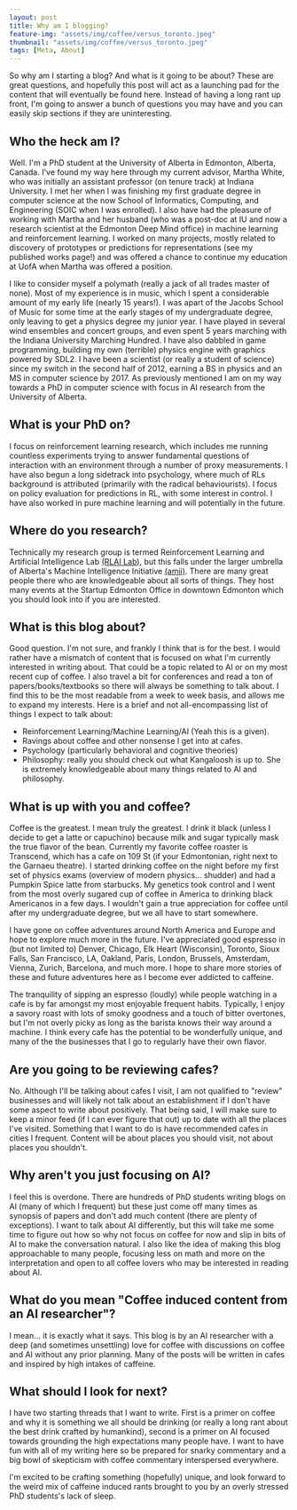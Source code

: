 ```yaml
---
layout: post
title: Why am I blogging?
feature-img: "assets/img/coffee/versus_toronto.jpeg"
thumbnail: "assets/img/coffee/versus_toronto.jpeg"
tags: [Meta, About]
---
```



So why am I starting a blog? And what is it going to be about? These are great questions, and hopefully this post will act as a launching pad for the content that will eventually be found here. Instead of having a long rant up front, I'm going to answer a bunch of questions you may have and you can easily skip sections if they are uninteresting.

## Who the heck am I?

Well. I'm a PhD student at the University of Alberta in Edmonton, Alberta, Canada. I've found my way here through my current advisor, Martha White, who was initially an assistant professor (on tenure track) at Indiana University. I met her when I was finishing my first graduate degree in computer science at the now School of Informatics, Computing, and Engineering (SOIC when I was enrolled). I also have had the pleasure of working with Martha and her husband (who was a post-doc at IU and now a research scientist at the Edmonton Deep Mind office) in machine learning and reinforcement learning. I worked on many projects, mostly related to discovery of prototypes or predictions for representations (see my published works page!) and was offered a chance to continue my education at UofA when Martha was offered a position.

I like to consider myself a polymath (really a jack of all trades master of none). Most of my experience is in music, which I spent a considerable amount of my early life (nearly 15 years!). I was apart of the Jacobs School of Music for some time at the early stages of my undergraduate degree, only leaving to get a physics degree my junior year. I have played in several wind ensembles and concert groups, and even spent 5 years marching with the Indiana University Marching Hundred. I have also dabbled in game programming, building my own (terrible) physics engine with graphics powered by SDL2. I have been a scientist (or really a student of science) since my switch in the second half of 2012, earning a BS in physics and an MS in computer science by 2017. As previously mentioned I am on my way towards a PhD in computer science with focus in AI research from the University of Alberta.

## What is your PhD on?
I focus on reinforcement learning research, which includes me running countless experiments trying to answer fundamental questions of interaction with an environment through a number of proxy measurements. I have also begun a long sidetrack into psychology, where much of RLs background is attributed (primarily with the radical behaviourists). I focus on policy evaluation for predictions in RL, with some interest in control. I have also worked in pure machine learning and will potentially in the future.


## Where do you research?

Technically my research group is termed Reinforcement Learning and Artificial Intelligence Lab [(RLAI Lab)](http://spaces.facsci.ualberta.ca/rlai/), but this falls under the larger umbrella of Alberta's Machine Intelligence Initiative [(amii)](https://www.amii.ca/). There are many great people there who are knowledgeable about all sorts of things. They host many events at the Startup Edmonton Office in downtown Edmonton which you should look into if you are interested.

## What is this blog about?

Good question. I'm not sure, and frankly I think that is for the best. I would rather have a mismatch of content that is focused on what I'm currently interested in writing about. That could be a topic related to AI or on my most recent cup of coffee. I also travel a bit for conferences and read a ton of papers/books/textbooks so there will always be something to talk about. I find this to be the most readable from a week to week basis, and allows me to expand my interests. Here is a brief and not all-encompassing list of things I expect to talk about:

- Reinforcement Learning/Machine Learning/AI (Yeah this is a given).
- Ravings about coffee and other nonsense I get into at cafes. 
- Psychology (particularly behavioral and cognitive theories)
- Philosophy: really you should check out what Kangaloosh is up to. She is extremely knowledgeable about many things related to AI and philosophy.

## What is up with you and coffee?

Coffee is the greatest. I mean truly the greatest. I drink it black (unless I decide to get a latte or capuchino) because milk and sugar typically mask the true flavor of the bean. Currently my favorite coffee roaster is Transcend, which has a cafe on 109 St (if your Edmontonian, right next to the Garnaeu theatre). I started drinking coffee on the night before my first set of physics exams (overview of modern physics... shudder) and had a Pumpkin Spice latte from starbucks. My genetics took control and I went from the most overly sugared cup of coffee in America to drinking black Americanos in a few days. I wouldn't gain a true appreciation for coffee until after my undergraduate degree, but we all have to start somewhere. 

I have gone on coffee adventures around North America and Europe and hope to explore much more in the future. I've appreciated good espresso in (but not limited to) Denver, Chicago, Elk Heart (Wisconsin), Toronto, Sioux Falls, San Francisco, LA, Oakland, Paris, London, Brussels, Amsterdam, Vienna, Zurich, Barcelona, and much more. I hope to share more stories of these and future adventures here as I become ever addicted to caffeine.

The tranquility of sipping an espresso (loudly) while people watching in a cafe is by far amongst my most enjoyable frequent habits. Typically, I enjoy a savory roast with lots of smoky goodness and a touch of bitter overtones, but I'm not overly picky as long as the barista knows their way around a machine. I think every cafe has the potential to be wonderfully unique, and many of the the businesses that I go to regularly have their own flavor.

## Are you going to be reviewing cafes?

No. Although I'll be talking about cafes I visit, I am not qualified to "review" businesses and will likely not talk about an establishment if I don't have some aspect to write about positively. That being said, I will make sure to keep a minor feed (if I can ever figure that out) up to date with all the places I've visited. Something that I want to do is have recommended cafes in cities I frequent. Content will be about places you should visit, not about places you shouldn't.

## Why aren't you just focusing on AI?

I feel this is overdone. There are hundreds of PhD students writing blogs on AI (many of which I frequent) but these just come off many times as synopsis of papers and don't add much content (there are plenty of exceptions). I want to talk about AI differently, but this will take me some time to figure out how so why not focus on coffee for now and slip in bits of AI to make the conversation natural. I also like the idea of making this blog approachable to many people, focusing less on math and more on the interpretation and open to all coffee lovers who may be interested in reading about AI.

## What do you mean "Coffee induced content from an AI researcher"?

I mean... it is exactly what it says. This blog is by an AI researcher with a deep (and sometimes unsettling) love for coffee with discussions on coffee and AI without any prior planning. Many of the posts will be written in cafes and inspired by high intakes of caffeine.

## What should I look for next?

I have two starting threads that I want to write. First is a primer on coffee and why it is something we all should be drinking (or really a long rant about the best drink crafted by humankind), second is a primer on AI focused towards grounding the high expectations many people have. I want to have fun with all of my writing here so be prepared for snarky commentary and a big bowl of skepticism with coffee commentary interspersed everywhere.

I'm excited to be crafting something (hopefully) unique, and look forward to the weird mix of caffeine induced rants brought to you by an overly stressed PhD students's lack of sleep. 
